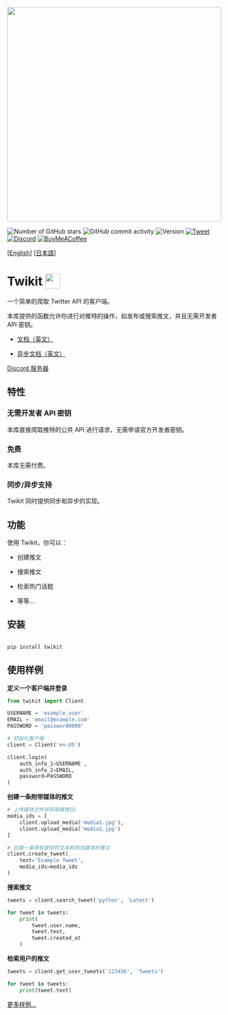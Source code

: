 <img  src="https://i.imgur.com/iJe6rsZ.png"  width="500">



![Number of GitHub stars](https://img.shields.io/github/stars/d60/twikit)
![GitHub commit activity](https://img.shields.io/github/commit-activity/m/d60/twikit)
![Version](https://img.shields.io/pypi/v/twikit?label=PyPI)
[![Tweet](https://img.shields.io/twitter/url/http/shields.io.svg?style=social)](https://twitter.com/intent/tweet?text=Create%20your%20own%20Twitter%20bot%20for%20free%20with%20%22Twikit%22!%20%23python%20%23twitter%20%23twikit%20%23programming%20%23github%20%23bot&url=https%3A%2F%2Fgithub.com%2Fd60%2Ftwikit)
[![Discord](https://img.shields.io/badge/Discord-%235865F2.svg?style=for-the-badge&logo=discord&logoColor=white)](https://discord.gg/nCrByrr8cX)
[![BuyMeACoffee](https://img.shields.io/badge/-buy_me_a%C2%A0coffee-gray?logo=buy-me-a-coffee)](https://www.buymeacoffee.com/d60py)

[[English](https://github.com/d60/twikit/blob/main/README.md)]
[[日本語](https://github.com/d60/twikit/blob/main/README-ja.md)]

# Twikit <img height="35"  src="https://i.imgur.com/9HSdIl4.png"  valign="bottom">

一个简单的爬取 Twitter API 的客户端。

本库提供的函数允许你进行对推特的操作，如发布或搜索推文，并且无需开发者 API 密钥。

- [文档（英文）](https://twikit.readthedocs.io/en/latest/twikit.html)

- [异步文档（英文）](https://twikit.readthedocs.io/en/latest/twikit.twikit_async.html)

[Discord 服务器](https://discord.gg/nCrByrr8cX)



## 特性

### 无需开发者 API 密钥

本库直接爬取推特的公共 API 进行请求，无需申请官方开发者密钥。

### 免费

本库无需付费。

### 同步/异步支持

Twikit 同时提供同步和异步的实现。


## 功能

使用 Twikit，你可以：

-  创建推文

-  搜索推文

-  检索热门话题

- 等等...



## 安装

```bash

pip install twikit

```


## 使用样例

**定义一个客户端并登录**

```python
from twikit import Client

USERNAME = 'example_user'
EMAIL = 'email@example.com'
PASSWORD = 'password0000'

# 初始化客户端
client = Client('en-US')

client.login(
    auth_info_1=USERNAME ,
    auth_info_2=EMAIL,
    password=PASSWORD
)
```

**创建一条附带媒体的推文**

```python
# 上传媒体文件并获取媒体ID
media_ids = [
    client.upload_media('media1.jpg'),
    client.upload_media('media2.jpg')
]

# 创建一条带有提供的文本和附加媒体的推文
client.create_tweet(
    text='Example Tweet',
    media_ids=media_ids
)

```

**搜索推文**
```python
tweets = client.search_tweet('python', 'Latest')

for tweet in tweets:
    print(
        tweet.user.name,
        tweet.text,
        tweet.created_at
    )
```

**检索用户的推文**
```python
tweets = client.get_user_tweets('123456', 'Tweets')

for tweet in tweets:
    print(tweet.text)
```

[更多样例...](https://github.com/d60/twikit/tree/main/examples)<br>
